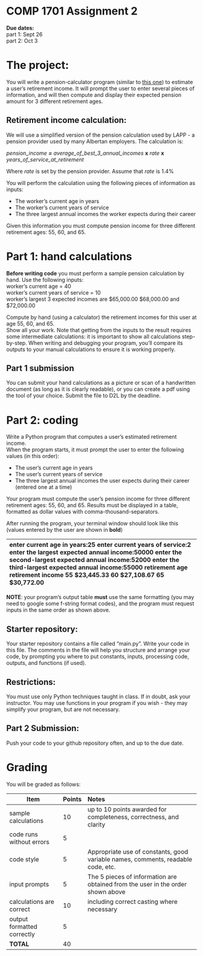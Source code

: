 # COMP 1701 Assignment 2

**Due dates:**  
	part 1: Sept 26  
	part 2: Oct 3

# The project:

You will write a pension-calculator program (similar to [this one](https://www.lapp.ca/page/pension-estimator)) to estimate a user’s retirement income. It will prompt the user to enter several pieces of information, and will then compute and display their expected pension amount for 3 different retirement ages.

## Retirement income calculation:

We will use a simplified version of the pension calculation used by LAPP \- a pension provider used by many Albertan employers. The calculation is:

*pension\_income **\=** average\_of\_best\_3\_annual\_incomes* **x** *rate* **x** *years\_of\_service\_at\_retirement*   

Where *rate* is set by the pension provider. Assume that *rate* is 1.4%

You will perform the calculation using the following pieces of information as inputs:

* The worker’s current age in years  
* The worker’s current years of service  
* The three largest annual incomes the worker expects during their career

Given this information you must compute pension income for three different retirement ages: 55, 60, and 65\.

# Part 1: hand calculations

**Before writing code** you must perform a sample pension calculation by hand. Use the following inputs:  
worker’s current age \= 40  
worker’s current years of service \= 10  
worker’s largest 3 expected incomes are $65,000.00   $68,000.00   and   $72,000.00

Compute by hand (using a calculator) the retirement incomes for this user at age 55, 60, and 65\.  
Show all your work. Note that getting from the inputs to the result requires some intermediate calculations: it is important to show all calculations step-by-step. When writing and debugging your program, you’ll compare its outputs to your manual calculations to ensure it is working properly.

## Part 1 submission

You can submit your hand calculations as a picture or scan of a handwritten document (as long as it is clearly readable), or you can create a pdf using the tool of your choice. Submit the file to D2L by the deadline.

# Part 2: coding

Write a Python program that computes a user’s estimated retirement income.  
When the program starts, it must prompt the user to enter the following values (in this order):

* The user’s current age in years  
* The user’s current years of service  
* The three largest annual incomes the user expects during their career (entered one at a time)

Your program must compute the user’s pension income for three different retirement ages: 55, 60, and 65\. Results must be displayed in a table, formatted as dollar values with comma-thousand-separators.

After running the program, your terminal window should look like this (values entered by the user are shown in **bold**)

| enter current age in years:25 enter current years of service:2 enter the largest expected annual income:50000 enter the second-largest expected annual income:52000 enter the third-largest expected annual income:55000  retirement age      retirement income    55                  $23,445.33 60                  $27,108.67 65                  $30,772.00 |
| :---- |

**NOTE**: your program’s output table **must** use the same formatting (you may need to google some f-string format codes), and the program must request inputs in the same order as shown above.

## Starter repository:

Your starter repository contains a file called “main.py”. Write your code in this file. The comments in the file will help you structure and arrange your code, by prompting you where to put constants, inputs, processing code, outputs, and functions (if used).

## Restrictions:

You must use only Python techniques taught in class. If in doubt, ask your instructor. You may use functions in your program if you wish \- they may simplify your program, but are not necessary.

## Part 2 Submission:

Push your code to your github repository often, and up to the due date.

# Grading

You will be graded as follows:

| Item | Points | Notes |
| ----- | :---- | :---- |
| sample calculations | 10 | up to 10 points awarded for completeness, correctness, and clarity |
| code runs without errors | 5 |  |
| code style | 5 | Appropriate use of constants, good variable names, comments, readable code, etc. |
| input prompts | 5 | The 5 pieces of information are obtained from the user in the order shown above |
| calculations are correct | 10 | including correct casting where necessary |
| output formatted correctly | 5 |  |
| **TOTAL** | 40 |  |

